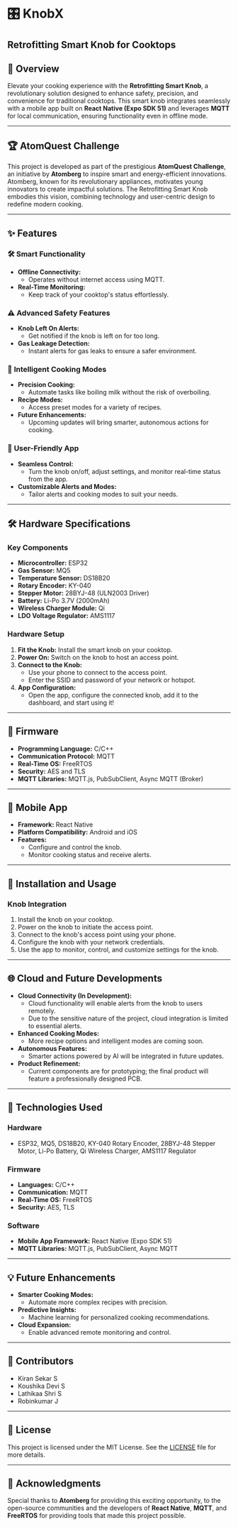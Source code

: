 # 🎛️ KnobX
## Retrofitting Smart Knob for Cooktops

## 🌟 Overview
Elevate your cooking experience with the **Retrofitting Smart Knob**, a revolutionary solution designed to enhance safety, precision, and convenience for traditional cooktops. This smart knob integrates seamlessly with a mobile app built on **React Native (Expo SDK 51)** and leverages **MQTT** for local communication, ensuring functionality even in offline mode.

---

## 🏆 AtomQuest Challenge
This project is developed as part of the prestigious **AtomQuest Challenge**, an initiative by **Atomberg** to inspire smart and energy-efficient innovations. Atomberg, known for its revolutionary appliances, motivates young innovators to create impactful solutions. The Retrofitting Smart Knob embodies this vision, combining technology and user-centric design to redefine modern cooking.

---

## ✨ Features

### 🛠️ **Smart Functionality**
- **Offline Connectivity:**
  - Operates without internet access using MQTT.
- **Real-Time Monitoring:**
  - Keep track of your cooktop's status effortlessly.

### ⚠️ **Advanced Safety Features**
- **Knob Left On Alerts:**
  - Get notified if the knob is left on for too long.
- **Gas Leakage Detection:**
  - Instant alerts for gas leaks to ensure a safer environment.

### 🍳 **Intelligent Cooking Modes**
- **Precision Cooking:**
  - Automate tasks like boiling milk without the risk of overboiling.
- **Recipe Modes:**
  - Access preset modes for a variety of recipes.
- **Future Enhancements:**
  - Upcoming updates will bring smarter, autonomous actions for cooking.

### 📱 **User-Friendly App**
- **Seamless Control:**
  - Turn the knob on/off, adjust settings, and monitor real-time status from the app.
- **Customizable Alerts and Modes:**
  - Tailor alerts and cooking modes to suit your needs.

---

## 🛠️ Hardware Specifications

### **Key Components**
- **Microcontroller:** ESP32
- **Gas Sensor:** MQ5
- **Temperature Sensor:** DS18B20
- **Rotary Encoder:** KY-040
- **Stepper Motor:** 28BYJ-48 (ULN2003 Driver)
- **Battery:** Li-Po 3.7V (2000mAh)
- **Wireless Charger Module:** Qi
- **LDO Voltage Regulator:** AMS1117

### **Hardware Setup**
1. **Fit the Knob:** Install the smart knob on your cooktop.
2. **Power On:** Switch on the knob to host an access point.
3. **Connect to the Knob:**
   - Use your phone to connect to the access point.
   - Enter the SSID and password of your network or hotspot.
4. **App Configuration:**
   - Open the app, configure the connected knob, add it to the dashboard, and start using it!

---

## 🧠 Firmware
- **Programming Language:** C/C++
- **Communication Protocol:** MQTT
- **Real-Time OS:** FreeRTOS
- **Security:** AES and TLS
- **MQTT Libraries:** MQTT.js, PubSubClient, Async MQTT (Broker)

---

## 📲 Mobile App
- **Framework:** React Native
- **Platform Compatibility:** Android and iOS
- **Features:**
  - Configure and control the knob.
  - Monitor cooking status and receive alerts.

---

## 🚀 Installation and Usage

### **Knob Integration**
1. Install the knob on your cooktop.
2. Power on the knob to initiate the access point.
3. Connect to the knob's access point using your phone.
4. Configure the knob with your network credentials.
5. Use the app to monitor, control, and customize settings for the knob.

---

## 🌐 Cloud and Future Developments
- **Cloud Connectivity (In Development):**
  - Cloud functionality will enable alerts from the knob to users remotely.
  - Due to the sensitive nature of the project, cloud integration is limited to essential alerts.
- **Enhanced Cooking Modes:**
  - More recipe options and intelligent modes are coming soon.
- **Autonomous Features:**
  - Smarter actions powered by AI will be integrated in future updates.
- **Product Refinement:**
  - Current components are for prototyping; the final product will feature a professionally designed PCB.

---

## 🌟 Technologies Used

### **Hardware**
- ESP32, MQ5, DS18B20, KY-040 Rotary Encoder, 28BYJ-48 Stepper Motor, Li-Po Battery, Qi Wireless Charger, AMS1117 Regulator

### **Firmware**
- **Languages:** C/C++
- **Communication:** MQTT
- **Real-Time OS:** FreeRTOS
- **Security:** AES, TLS

### **Software**
- **Mobile App Framework:** React Native (Expo SDK 51)
- **MQTT Libraries:** MQTT.js, PubSubClient, Async MQTT

---

## 💡 Future Enhancements
- **Smarter Cooking Modes:**
  - Automate more complex recipes with precision.
- **Predictive Insights:**
  - Machine learning for personalized cooking recommendations.
- **Cloud Expansion:**
  - Enable advanced remote monitoring and control.

---

## 🤝 Contributors
- Kiran Sekar S
- Koushika Devi S
- Lathikaa Shri S
- Robinkumar J

---

## 📜 License
This project is licensed under the MIT License. See the [LICENSE](./LICENSE) file for more details.

---

## 🙌 Acknowledgments
Special thanks to **Atomberg** for providing this exciting opportunity, to the open-source communities and the developers of **React Native**, **MQTT**, and **FreeRTOS** for providing tools that made this project possible.